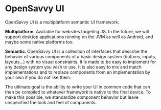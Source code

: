# OpenSavvy UI

OpenSavvy UI is a multiplatform semantic UI framework.

**Multiplatform**: Available for websites targeting JS.
In the future, we will support desktop applications running on the JVM as well as Android, and maybe some native platforms too.

**Semantic**: OpenSavvy UI is a collection of interfaces that describe the behavior of various components of a basic design system (buttons, inputs, layouts…) with no visual constraints.
It is made to be easy to implement for any design system you wish to use.
It is also easy to mix and match implementations and to replace components from an implementation by your own if you do not like them.

The ultimate goal is the ability to write your UI in common code that can then be compiled to whatever framework is native to the final device.
To make this possible, we standardize component behavior but leave unspecified the look and feel of components.
